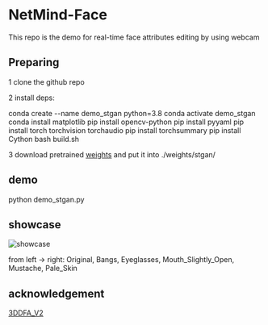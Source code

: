 # NetMind-Face
This repo is the demo for real-time face attributes editing by using webcam

## Preparing
1 clone the github repo


2 install deps:

conda create --name demo_stgan python=3.8
conda activate demo_stgan
conda install matplotlib
pip install opencv-python
pip install pyyaml
pip install torch torchvision torchaudio
pip install torchsummary
pip install Cython
bash build.sh

3 download pretrained [weights](https://drive.google.com/file/d/1mgl5F5ze5qPls6vjCYwnshlMmTeg5RuE/view?usp=sharing) and put it into ./weights/stgan/ 


## demo
python demo_stgan.py

## showcase

![showcase](https://github.com/protagolabs/NetMind-FacialAttributeEditing/blob/main/demo_stgan.gif)

from left -> right: Original, Bangs, Eyeglasses, Mouth_Slightly_Open,  Mustache, Pale_Skin

## acknowledgement
[3DDFA_V2](https://github.com/cleardusk/3DDFA_V2)
